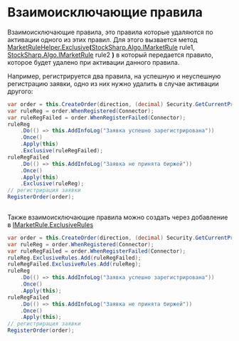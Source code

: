 # Взаимоисключающие правила

Взаимоисключающие правила, это правила которые удаляются по активации одного из этих правил. Для этого вызвается метод [MarketRuleHelper.Exclusive](xref:StockSharp.Algo.MarketRuleHelper.Exclusive(StockSharp.Algo.IMarketRule,StockSharp.Algo.IMarketRule))**(**[StockSharp.Algo.IMarketRule](xref:StockSharp.Algo.IMarketRule) rule1, [StockSharp.Algo.IMarketRule](xref:StockSharp.Algo.IMarketRule) rule2 **)** в который передается правило, которое будет удалено при активации данного правила.

Например, регистрируется два правила, на успешную и неуспешную регистрацию заявки, одно из них нужно удалить в случае активации другого:

```cs
var order = this.CreateOrder(direction, (decimal) Security.GetCurrentPrice(direction), Volume);
var ruleReg = order.WhenRegistered(Connector);
var ruleRegFailed = order.WhenRegisterFailed(Connector);
ruleReg
    .Do(() => this.AddInfoLog("Заявка успешно зарегистрирована"))
    .Once()
    .Apply(this)
    .Exclusive(ruleRegFailed);
ruleRegFailed
    .Do(() => this.AddInfoLog("Заявка не принята биржей"))
    .Once()
    .Apply(this)
    .Exclusive(ruleReg);
// регистрирация заявки
RegisterOrder(order);
		
```

Также взаимоисключающие правила можно создать через добавление в [IMarketRule.ExclusiveRules](xref:StockSharp.Algo.IMarketRule.ExclusiveRules)

```cs
var order = this.CreateOrder(direction, (decimal) Security.GetCurrentPrice(direction), Volume);
var ruleReg = order.WhenRegistered(Connector);
var ruleRegFailed = order.WhenRegisterFailed(Connector);
ruleReg.ExclusiveRules.Add(ruleRegFailed);
ruleRegFailed.ExclusiveRules.Add(ruleReg);
ruleReg
    .Do(() => this.AddInfoLog("Заявка успешно зарегистрирована"))
    .Once()
    .Apply(this);
ruleRegFailed
    .Do(() => this.AddInfoLog("Заявка не принята биржей"))
    .Once()
    .Apply(this);
// регистрирация заявки
RegisterOrder(order);
		
```

